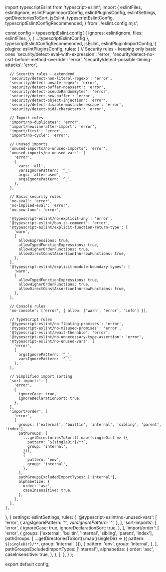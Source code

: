 import typescriptEslint from 'typescript-eslint';
import {
  eslintFiles,
  eslintIgnore,
  eslintPluginImportConfig,
  eslintPluginsConfig,
  eslintSettings,
  getDirectoriesToSort,
  jsEslint,
  typescriptEslintConfig,
  typescriptEslintConfigRecommended,
} from './eslint.config.mjs';

const config = typescriptEslint.config(
  {
    ignores: eslintIgnore,
    files: eslintFiles,
  },
  { ...typescriptEslintConfig },
  typescriptEslintConfigRecommended,
  jsEslint,
  eslintPluginImportConfig,
  {
    plugins: eslintPluginsConfig,
    rules: {
      // Security rules - keeping only basic ones
      'security/detect-eval-with-expression': 'error',
      'security/detect-no-csrf-before-method-override': 'error',
      'security/detect-possible-timing-attacks': 'error',

      // Security rules - extendend
      'security/detect-non-literal-regexp': 'error',
      'security/detect-unsafe-regex': 'error',
      'security/detect-buffer-noassert': 'error',
      'security/detect-pseudoRandomBytes': 'error',
      'security/detect-new-buffer': 'error',
      'security/detect-object-injection': 'error',
      'security/detect-disable-mustache-escape': 'error',
      'security/detect-bidi-characters': 'error',

      // Import rules
      'import/no-duplicates': 'error',
      'import/newline-after-import': 'error',
      'import/first': 'error',
      'import/no-cycle': 'error',

      // Unused imports
      'unused-imports/no-unused-imports': 'error',
      'unused-imports/no-unused-vars': [
        'error',
        {
          vars: 'all',
          varsIgnorePattern: '^_',
          args: 'after-used',
          argsIgnorePattern: '^_',
        },
      ],

      // Basic security rules
      'no-eval': 'error',
      'no-implied-eval': 'error',
      'no-new-func': 'error',

      '@typescript-eslint/no-explicit-any': 'error',
      '@typescript-eslint/ban-ts-comment': 'error',
      '@typescript-eslint/explicit-function-return-type': [
        'warn',
        {
          allowExpressions: true,
          allowTypedFunctionExpressions: true,
          allowHigherOrderFunctions: true,
          allowDirectConstAssertionInArrowFunctions: true,
        },
      ],
      '@typescript-eslint/explicit-module-boundary-types': [
        'warn',
        {
          allowTypedFunctionExpressions: true,
          allowHigherOrderFunctions: true,
          allowDirectConstAssertionInArrowFunctions: true,
        },
      ],

      // Console rules
      'no-console': ['error', { allow: ['warn', 'error', 'info'] }],

      // TypeScript rules
      '@typescript-eslint/no-floating-promises': 'error',
      '@typescript-eslint/no-misused-promises': 'error',
      '@typescript-eslint/await-thenable': 'error',
      '@typescript-eslint/no-unnecessary-type-assertion': 'error',
      '@typescript-eslint/no-unused-vars': [
        'error',
        {
          argsIgnorePattern: '^_',
          varsIgnorePattern: '^_',
        },
      ],

      // Simplified import sorting
      'sort-imports': [
        'error',
        {
          ignoreCase: true,
          ignoreDeclarationSort: true,
        },
      ],
      'import/order': [
        'error',
        {
          groups: ['external', 'builtin', 'internal', 'sibling', 'parent', 'index'],
          pathGroups: [
            ...getDirectoriesToSort().map((singleDir) => ({
              pattern: `${singleDir}/**`,
              group: 'internal',
            })),
            {
              pattern: 'env',
              group: 'internal',
            },
          ],
          pathGroupsExcludedImportTypes: ['internal'],
          alphabetize: {
            order: 'asc',
            caseInsensitive: true,
          },
        },
      ],
    },
  },
  {
    settings: eslintSettings,
    rules: {
      '@typescript-eslint/no-unused-vars': [
        'error',
        {
          argsIgnorePattern: '^_',
          varsIgnorePattern: '^_',
        },
      ],
      'sort-imports': [
        'error',
        {
          ignoreCase: true,
          ignoreDeclarationSort: true,
        },
      ],
      'import/order': [
        'error',
        {
          groups: ['external', 'builtin', 'internal', 'sibling', 'parent', 'index'],
          pathGroups: [
            ...getDirectoriesToSort().map((singleDir) => ({
              pattern: `${singleDir}/**`,
              group: 'internal',
            })),
            {
              pattern: 'env',
              group: 'internal',
            },
          ],
          pathGroupsExcludedImportTypes: ['internal'],
          alphabetize: {
            order: 'asc',
            caseInsensitive: true,
          },
        },
      ],
    },
  }
);

export default config;
